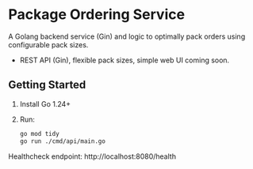 # Package Ordering Service

A Golang backend service (Gin) and logic to optimally pack orders using configurable pack sizes.

- REST API (Gin), flexible pack sizes, simple web UI coming soon.

## Getting Started

1. Install Go 1.24+
2. Run:

   ```sh
   go mod tidy
   go run ./cmd/api/main.go
   ```

Healthcheck endpoint: http://localhost:8080/health